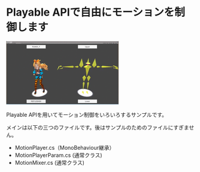 # Playable APIで自由にモーションを制御します

![ファイル名表示](https://github.com/gologius/PlayabkeMask/blob/master/sc.gif)

Playable APIを用いてモーション制御をいろいろするサンプルです。

メインは以下の三つのファイルです。後はサンプルのためのファイルにすぎません。

* MotionPlayer.cs（MonoBehaviour継承）
* MotionPlayerParam.cs (通常クラス)
* MotionMixer.cs (通常クラス)
